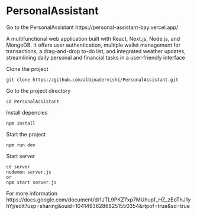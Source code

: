 <h1> PersonalAssistant</h1>

<p>Go to the PersonalAssistant https://personal-assistant-bay.vercel.app/</p>

<p> A multifunctional web application built with React, Next.js, Node.js, and MongoDB. It offers user authentication, multiple wallet management for transactions, a drag-and-drop to-do list, and integrated weather updates, streamlining daily personal and financial tasks in a user-friendly interface</p>

<p>Clone the project</p>

`git clone https://github.com/albinadervishi/PersonalAssistant.git`

<p>Go to the project directory</p>

`cd PersonalAssistant`

<p>Install depencies</p>

`npm install`

<p>Start the project</p>

```
npm run dev
```

<p>Start server</p>

```
cd server
nodemon server.js
or
npm start server.js
```

<p>For more information https://docs.google.com/document/d/1JTL9PKZ7xp7MUhupf_HZ_zEoThJ1yhYj/edit?usp=sharing&ouid=104149362868251550354&rtpof=true&sd=true</p>
